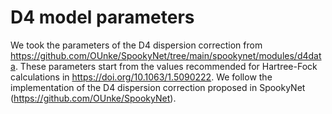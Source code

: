 # D4 model parameters

We took the parameters of the D4 dispersion correction from https://github.com/OUnke/SpookyNet/tree/main/spookynet/modules/d4data. 
These parameters start from the values recommended for Hartree-Fock calculations in https://doi.org/10.1063/1.5090222.
We follow the implementation of the D4 dispersion correction proposed in SpookyNet (https://github.com/OUnke/SpookyNet).
